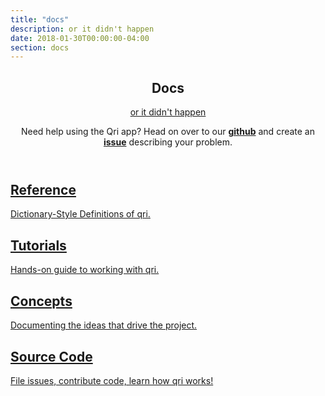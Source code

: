 ```yaml
---
title: "docs"
description: or it didn't happen
date: 2018-01-30T00:00:00-04:00
section: docs
---
```


<section id="docs_sections">
  <div class="wrap">
    <header>
      <h1>Docs</h1>
      <p><a href="https://twitter.com/sarah_edo/status/768179009263808512">or it didn't happen</a></p>
    <div>
      Need help using the Qri app? Head on over to our <a href="https://github.com/qri-io/frontend"><b>github</b></a> and create an <a href="https://github.com/qri-io/frontend/issues/new"><b>issue</b></a> describing your problem.
    </div>
    </header>
    <div class="sections">
      <a href="/docs/reference" class="section">
        <h2>Reference</h2>
        <p>Dictionary-Style Definitions of qri.</p>
      </a>
      <a href="/docs/tutorials" class="section">
        <h2>Tutorials</h2>
        <p>Hands-on guide to working with qri.</p>
      </a>
      <a href="/docs/concepts" class="section">
        <h2>Concepts</h2>
        <p>Documenting the ideas that drive the project.</p>
      </a>
      <a href="https://github.com/qri-io" class="section">
        <h2>Source Code</h2>
        <p>File issues, contribute code, learn how qri works!</p>
      </a>
    </div>
  </div>
</section>